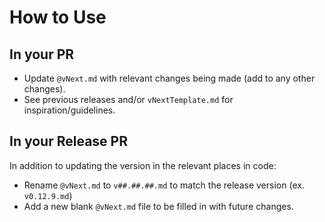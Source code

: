 # How to Use

## In your PR
- Update `@vNext.md` with relevant changes being made (add to any other changes).
- See previous releases and/or `vNextTemplate.md` for inspiration/guidelines.

## In your Release PR
In addition to updating the version in the relevant places in code:
- Rename `@vNext.md` to `v##.##.##.md` to match the release version (ex. `v0.12.9.md`)
- Add a new blank `@vNext.md` file to be filled in with future changes.
